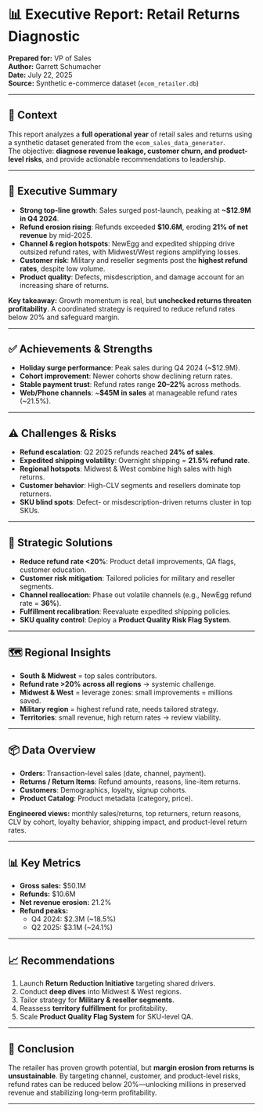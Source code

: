 # 📊 Executive Report: Retail Returns Diagnostic
**Prepared for:** VP of Sales  
**Author:** Garrett Schumacher  
**Date:** July 22, 2025  
**Source:** Synthetic e-commerce dataset (`ecom_retailer.db`)  

---

## 🧭 Context
This report analyzes a **full operational year** of retail sales and returns using a synthetic dataset generated from the `ecom_sales_data_generator`.  
The objective: **diagnose revenue leakage, customer churn, and product-level risks**, and provide actionable recommendations to leadership.  

---

## 📌 Executive Summary
- **Strong top-line growth**: Sales surged post-launch, peaking at **~$12.9M in Q4 2024**.  
- **Refund erosion rising**: Refunds exceeded **$10.6M**, eroding **21% of net revenue** by mid-2025.  
- **Channel & region hotspots**: NewEgg and expedited shipping drive outsized refund rates, with Midwest/West regions amplifying losses.  
- **Customer risk**: Military and reseller segments post the **highest refund rates**, despite low volume.  
- **Product quality**: Defects, misdescription, and damage account for an increasing share of returns.  

**Key takeaway:** Growth momentum is real, but **unchecked returns threaten profitability**. A coordinated strategy is required to reduce refund rates below 20% and safeguard margin.

---

## ✅ Achievements & Strengths
- **Holiday surge performance**: Peak sales during Q4 2024 (~$12.9M).  
- **Cohort improvement**: Newer cohorts show declining return rates.  
- **Stable payment trust**: Refund rates range **20–22%** across methods.  
- **Web/Phone channels**: ~**$45M in sales** at manageable refund rates (~21.5%).  

---

## ⚠️ Challenges & Risks
- **Refund escalation**: Q2 2025 refunds reached **24% of sales**.  
- **Expedited shipping volatility**: Overnight shipping = **21.5% refund rate**.  
- **Regional hotspots**: Midwest & West combine high sales with high returns.  
- **Customer behavior**: High-CLV segments and resellers dominate top returners.  
- **SKU blind spots**: Defect- or misdescription-driven returns cluster in top SKUs.  

---

## 🧠 Strategic Solutions
- **Reduce refund rate <20%**: Product detail improvements, QA flags, customer education.  
- **Customer risk mitigation**: Tailored policies for military and reseller segments.  
- **Channel reallocation**: Phase out volatile channels (e.g., NewEgg refund rate = **36%**).  
- **Fulfillment recalibration**: Reevaluate expedited shipping policies.  
- **SKU quality control**: Deploy a **Product Quality Risk Flag System**.  

---

## 🗺️ Regional Insights
- **South & Midwest** = top sales contributors.  
- **Refund rate >20% across all regions** → systemic challenge.  
- **Midwest & West** = leverage zones: small improvements = millions saved.  
- **Military region** = highest refund rate, needs tailored strategy.  
- **Territories**: small revenue, high return rates → review viability.  

---

## 📦 Data Overview
- **Orders**: Transaction-level sales (date, channel, payment).  
- **Returns / Return Items**: Refund amounts, reasons, line-item returns.  
- **Customers**: Demographics, loyalty, signup cohorts.  
- **Product Catalog**: Product metadata (category, price).  

**Engineered views:** monthly sales/returns, top returners, return reasons, CLV by cohort, loyalty behavior, shipping impact, and product-level return rates.

---

## 📊 Key Metrics
- **Gross sales:** $50.1M  
- **Refunds:** $10.6M  
- **Net revenue erosion:** 21.2%  
- **Refund peaks:**  
  - Q4 2024: $2.3M (~18.5%)  
  - Q2 2025: $3.1M (~24.1%)  

---

## 📈 Recommendations
1. Launch **Return Reduction Initiative** targeting shared drivers.  
2. Conduct **deep dives** into Midwest & West regions.  
3. Tailor strategy for **Military & reseller segments**.  
4. Reassess **territory fulfillment** for profitability.  
5. Scale **Product Quality Flag System** for SKU-level QA.  

---

## 📌 Conclusion
The retailer has proven growth potential, but **margin erosion from returns is unsustainable**. By targeting channel, customer, and product-level risks, refund rates can be reduced below 20%—unlocking millions in preserved revenue and stabilizing long-term profitability.

---
